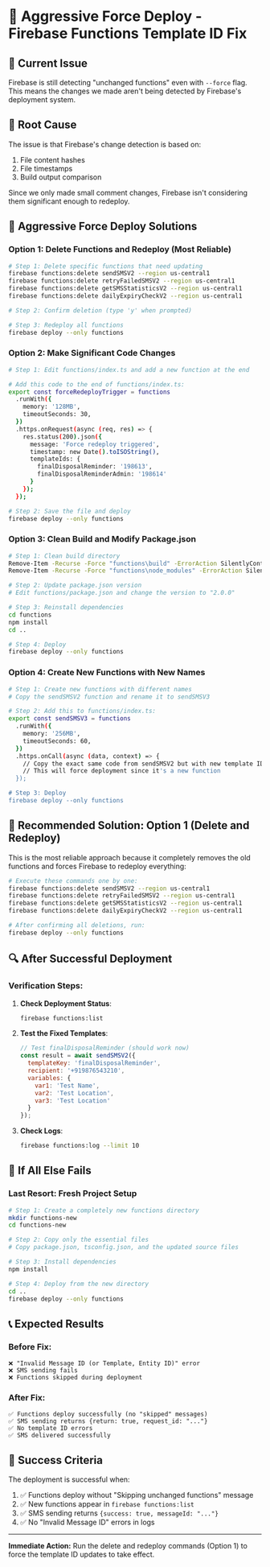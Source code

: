 # 🔧 Aggressive Force Deploy - Firebase Functions Template ID Fix

## 🚨 Current Issue
Firebase is still detecting "unchanged functions" even with `--force` flag. This means the changes we made aren't being detected by Firebase's deployment system.

## 🎯 Root Cause
The issue is that Firebase's change detection is based on:
1. File content hashes
2. File timestamps
3. Build output comparison

Since we only made small comment changes, Firebase isn't considering them significant enough to redeploy.

## 🚀 Aggressive Force Deploy Solutions

### **Option 1: Delete Functions and Redeploy (Most Reliable)**

```bash
# Step 1: Delete specific functions that need updating
firebase functions:delete sendSMSV2 --region us-central1
firebase functions:delete retryFailedSMSV2 --region us-central1
firebase functions:delete getSMSStatisticsV2 --region us-central1
firebase functions:delete dailyExpiryCheckV2 --region us-central1

# Step 2: Confirm deletion (type 'y' when prompted)

# Step 3: Redeploy all functions
firebase deploy --only functions
```

### **Option 2: Make Significant Code Changes**

```bash
# Step 1: Edit functions/index.ts and add a new function at the end

# Add this code to the end of functions/index.ts:
export const forceRedeployTrigger = functions
  .runWith({
    memory: '128MB',
    timeoutSeconds: 30,
  })
  .https.onRequest(async (req, res) => {
    res.status(200).json({
      message: 'Force redeploy triggered',
      timestamp: new Date().toISOString(),
      templateIds: {
        finalDisposalReminder: '198613',
        finalDisposalReminderAdmin: '198614'
      }
    });
  });

# Step 2: Save the file and deploy
firebase deploy --only functions
```

### **Option 3: Clean Build and Modify Package.json**

```bash
# Step 1: Clean build directory
Remove-Item -Recurse -Force "functions\build" -ErrorAction SilentlyContinue
Remove-Item -Recurse -Force "functions\node_modules" -ErrorAction SilentlyContinue

# Step 2: Update package.json version
# Edit functions/package.json and change the version to "2.0.0"

# Step 3: Reinstall dependencies
cd functions
npm install
cd ..

# Step 4: Deploy
firebase deploy --only functions
```

### **Option 4: Create New Functions with New Names**

```bash
# Step 1: Create new functions with different names
# Copy the sendSMSV2 function and rename it to sendSMSV3

# Step 2: Add this to functions/index.ts:
export const sendSMSV3 = functions
  .runWith({
    memory: '256MB',
    timeoutSeconds: 60,
  })
  .https.onCall(async (data, context) => {
    // Copy the exact same code from sendSMSV2 but with new template IDs
    // This will force deployment since it's a new function
  });

# Step 3: Deploy
firebase deploy --only functions
```

## 🎯 Recommended Solution: Option 1 (Delete and Redeploy)

This is the most reliable approach because it completely removes the old functions and forces Firebase to redeploy everything:

```bash
# Execute these commands one by one:
firebase functions:delete sendSMSV2 --region us-central1
firebase functions:delete retryFailedSMSV2 --region us-central1
firebase functions:delete getSMSStatisticsV2 --region us-central1
firebase functions:delete dailyExpiryCheckV2 --region us-central1

# After confirming all deletions, run:
firebase deploy --only functions
```

## 🔍 After Successful Deployment

### Verification Steps:
1. **Check Deployment Status**:
   ```bash
   firebase functions:list
   ```

2. **Test the Fixed Templates**:
   ```javascript
   // Test finalDisposalReminder (should work now)
   const result = await sendSMSV2({
     templateKey: 'finalDisposalReminder',
     recipient: '+919876543210',
     variables: {
       var1: 'Test Name',
       var2: 'Test Location',
       var3: 'Test Location'
     }
   });
   ```

3. **Check Logs**:
   ```bash
   firebase functions:log --limit 10
   ```

## 🐛 If All Else Fails

### Last Resort: Fresh Project Setup
```bash
# Step 1: Create a completely new functions directory
mkdir functions-new
cd functions-new

# Step 2: Copy only the essential files
# Copy package.json, tsconfig.json, and the updated source files

# Step 3: Install dependencies
npm install

# Step 4: Deploy from the new directory
cd ..
firebase deploy --only functions
```

## 📞 Expected Results

### Before Fix:
```
❌ "Invalid Message ID (or Template, Entity ID)" error
❌ SMS sending fails
❌ Functions skipped during deployment
```

### After Fix:
```
✅ Functions deploy successfully (no "skipped" messages)
✅ SMS sending returns {return: true, request_id: "..."}
✅ No template ID errors
✅ SMS delivered successfully
```

## 🎯 Success Criteria

The deployment is successful when:
1. ✅ Functions deploy without "Skipping unchanged functions" message
2. ✅ New functions appear in `firebase functions:list`
3. ✅ SMS sending returns `{success: true, messageId: "..."}`
4. ✅ No "Invalid Message ID" errors in logs

---

**Immediate Action:** Run the delete and redeploy commands (Option 1) to force the template ID updates to take effect.